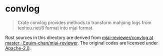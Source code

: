 # convlog

> Crate convlog provides methods to transform mahjong logs from tenhou.net/6 format into mjai format.

Rust sources in this directory are derived from [mjai-reviewer/convlog at master · Equim-chan/mjai-reviewer](https://github.com/Equim-chan/mjai-reviewer/tree/master/convlog). The original codes are licensed under [Apache-2.0](https://github.com/Equim-chan/mjai-reviewer/blob/master/LICENSE).
